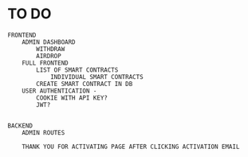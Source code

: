 # TO DO
    FRONTEND
        ADMIN DASHBOARD
            WITHDRAW
            AIRDROP
        FULL FRONTEND
            LIST OF SMART CONTRACTS
                INDIVIDUAL SMART CONTRACTS
            CREATE SMART CONTRACT IN DB
        USER AUTHENTICATION - 
            COOKIE WITH API KEY?
            JWT?


    BACKEND
        ADMIN ROUTES
        
        THANK YOU FOR ACTIVATING PAGE AFTER CLICKING ACTIVATION EMAIL
